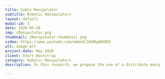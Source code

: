 ```yaml
---
title: Cable Manipulator
subtitle: Robotic Manipulators
layout: default
modal-id: 3
date: 2020-05-28
img: cManipulator.png
thumbnail: cManipulator-thumbnail.png
video: https://www.youtube.com/embed/2A2MwpBGOE0 
alt: image-alt
project-date: May 2020
client: Start Bootstrap
category: Robotic Manipulators
description: In this research, we propose the use of a distribute manipulator for repositioning and alignment process of cable connectors to obtain the accurate pose of the connector. The accurate pose is critical for a successful mating process in wiring harness assembly tasks. Conventional actuators such as robotics grippers rely on active manipulations; for example, they uses belts and, rollers for the repositioning of the cables, and others such as parallel grippers used directly to grasping the connector. However, all these systems need a lot of many pieces and mechanisms to manipulate the cables or high accuracy control process for grasping the connector in a certain position, thus increasing the difficulty when the cables and connectors are smaller. Therefore, we present a vibrating plate to perform in hand manipulation to reposition the cable and align the connector. We modeled and analyzed the relationship between the vibration frequency and the velocity of the cable. Furthermore, we experimentally show that the moving velocity of the cable is proportional to the vibration system frequency, and the proposed vibrating plate can reliably move the connector to the desired pose.

---
```

